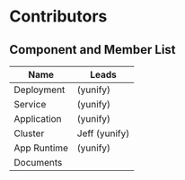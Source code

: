 # Contributors

## Component and Member List

| Name | Leads |
|------|-------|
| Deployment |  (yunify) |
| Service |  (yunify) |
| Application |  (yunify) |
| Cluster | Jeff (yunify) |
| App Runtime |  (yunify) |
| Documents | |
